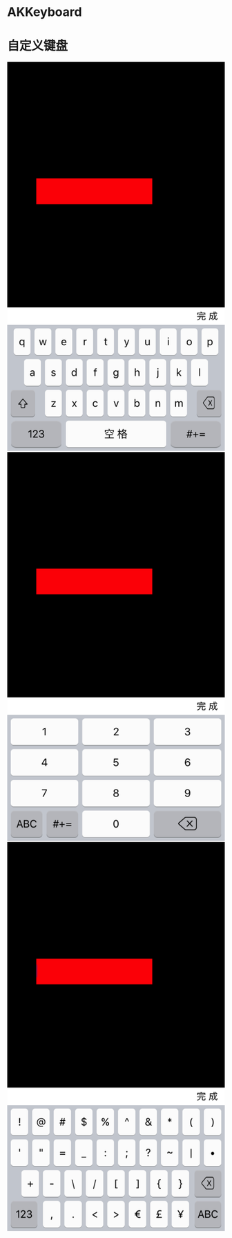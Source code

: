 # AKKeyboard
# 自定义键盘
![screenshot](https://github.com/jianghat/AKKeyboard/blob/master/screenshot/3.png) 
![screenshot](https://github.com/jianghat/AKKeyboard/blob/master/screenshot/2.png) 
![screenshot](https://github.com/jianghat/AKKeyboard/blob/master/screenshot/1.png) 
